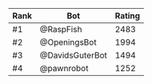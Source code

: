 Rank|Bot|Rating
---|---|---
#1|@RaspFish|2483
#2|@OpeningsBot|1994
#3|@DavidsGuterBot|1494
#4|@pawnrobot|1252
